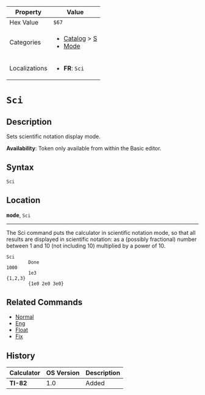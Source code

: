 | Property      | Value |
|---------------|-------|
| Hex Value     | `$67`|
| Categories    | <ul><li>[Catalog](<../categories/Catalog.md>) > [S](<../categories/Catalog.md#S>)</li><li>[Mode](<../categories/Mode.md>)</li></ul> |
| Localizations | <ul><li><b>FR</b>: `Sci`</li></ul> |

# `Sci`

## Description
Sets scientific notation display mode.


<b>Availability</b>: Token only available from within the Basic editor.

## Syntax
`Sci`

## Location
<tt><kbd><b>mode</b></kbd></tt>, `Sci`
<hr>

The Sci command puts the calculator in scientific notation mode, so that all results are displayed in scientific notation: as a (possibly fractional) number between 1 and 10 (not including 10) multiplied by a power of 10.

```ti-basic
Sci
        Done
1000
        1e3
{1,2,3}
        {1e0 2e0 3e0}
```

## Related Commands

*   [Normal](Normal.md)
*   [Eng](Eng.md)
*   [Float](Float.md)
*   [Fix](Fix.md)

## History
| Calculator | OS Version | Description |
|------------|------------|-------------|
| <b>TI-82</b> | 1.0 | Added |


